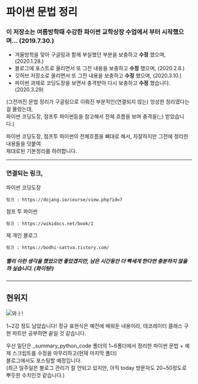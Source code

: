 # 파이썬 문법 정리

### 이 저장소는 여름방학때 수강한 파이썬 교학상장 수업에서 부터 시작했으며... (2019.7.30.)

- 겨울방학을 맞아 구글링과 함께 부실했던 부분을 보충하고 **수정** 했으며, (2020.1.28.)
- 블로그에 포스트로 올리면서 또 그전 내용을 보충하고 **수정** 했으며, (2020.2.8.)
- 깃허브 저장소로 올리면서 또 그전 내용을 보충하고 **수정** 했으며, (2020.3.10.)
- 파이썬 과제로 코딩도장을 보면서 충격받아 다시 보충하고 **수정** 했습니다. (2020.3.29)

(그전까진 문법 정리가 구글링으로 이뤄진 부분적인(연결되지 않는) 엉성한 정리였다는 걸 몰랐는데,  
파이썬 코딩도장, 점프투 파이썬등을 참고해서 전체 흐름을 보며 충격을(;;) 받았습니다.)

파이썬 코딩도장, 점프투 파이썬의 전체흐름을 뼈대로 해서, 자잘하지만 그전에 정리한 내용들을 덧붙여  
제대로된 기본정리를 하려합니다.

***

### 연결되는 링크,

파이썬 코딩도장
    
    링크 : https://dojang.io/course/view.php?id=7

점프 투 파이썬

    링크 : https://wikidocs.net/book/1
    
제 개인 블로그

    링크 : https://bodhi-sattva.tistory.com/
    
##### 빨리 이런 생각을 했었으면 좋았겠지만, 남은 시간동안 더 빡세게 한다면 충분하지 않을까 싶습니다. (화이팅!)

---

## 현위지

![와ㅏ!](https://user-images.githubusercontent.com/48408417/79692831-490b1f80-82a2-11ea-8237-682df1116759.png)

1~2강 정도 남았습니다! 
정규 표현식은 예전에 배워둔 내용이라, 데코레이터 클래스 구현 파트만 공부하면 끝일 것 같습니다.

우선 일단은 \_summary_python_code 폴더의 1\~6폴더에서 정리한 파이썬 문법 + 예제 스크립트를 수정을 마무리하고(현재 마지막 폴더)  
블로그에서도 포스팅할 예정입니다.  
(최근 일주일은 블로그 관리가 잘 안되고 있지만, 아직 today 방문자도 20\~50정도로 뿌듯한 수치인것 같습니다.)
